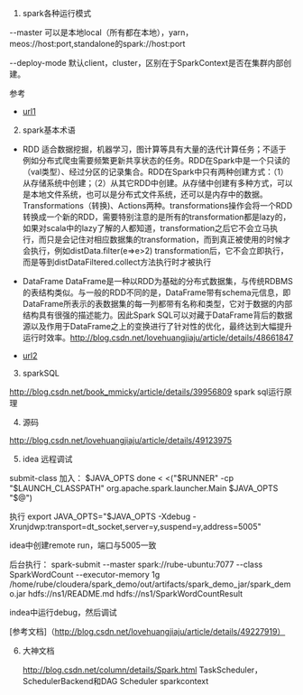 
1. spark各种运行模式

  --master 可以是本地local（所有都在本地），yarn，meos://host:port,standalone的spark://host:port

  --deploy-mode 默认client，cluster，区别在于SparkContext是否在集群内部创建。

  参考
  - [url1](http://blog.csdn.net/lovehuangjiaju/article/details/48634607)

2. spark基本术语

  - RDD 适合数据挖掘，机器学习，图计算等具有大量的迭代计算任务；不适于例如分布式爬虫需要频繁更新共享状态的任务。RDD在Spark中是一个只读的（val类型）、经过分区的记录集合。RDD在Spark中只有两种创建方式：（1）从存储系统中创建；（2）从其它RDD中创建。从存储中创建有多种方式，可以是本地文件系统，也可以是分布式文件系统，还可以是内存中的数据。 Transformations（转换)、Actions两种。transformations操作会将一个RDD转换成一个新的RDD，需要特别注意的是所有的transformation都是lazy的，如果对scala中的lazy了解的人都知道，transformation之后它不会立马执行，而只是会记住对相应数据集的transformation，而到真正被使用的时候才会执行，例如distData.filter(e=>e>2) transformation后，它不会立即执行，而是等到distDataFiltered.collect方法执行时才被执行

  - DataFrame DataFrame是一种以RDD为基础的分布式数据集，与传统RDBMS的表结构类似。与一般的RDD不同的是，DataFrame带有schema元信息，即DataFrame所表示的表数据集的每一列都带有名称和类型，它对于数据的内部结构具有很强的描述能力。因此Spark SQL可以对藏于DataFrame背后的数据源以及作用于DataFrame之上的变换进行了针对性的优化，最终达到大幅提升运行时效率。http://blog.csdn.net/lovehuangjiaju/article/details/48661847

  - [url2](http://blog.csdn.net/book_mmicky/article/details/25714419)

3. sparkSQL

  http://blog.csdn.net/book_mmicky/article/details/39956809 spark sql运行原理

4. 源码

  http://blog.csdn.net/lovehuangjiaju/article/details/49123975

5. idea 远程调试

submit-class 加入： $JAVA_OPTS
done < <("$RUNNER" -cp "$LAUNCH_CLASSPATH" org.apache.spark.launcher.Main $JAVA_OPTS "$@")

执行
export JAVA_OPTS="$JAVA_OPTS -Xdebug -Xrunjdwp:transport=dt_socket,server=y,suspend=y,address=5005"

idea中创建remote run，端口与5005一致

后台执行：
spark-submit --master spark://rube-ubuntu:7077 --class SparkWordCount --executor-memory 1g /home/rube/cloudera/spark_demo/out/artifacts/spark_demo_jar/spark_demo.jar hdfs://ns1/README.md hdfs://ns1/SparkWordCountResult

indea中运行debug，然后调试

[参考文档]（http://blog.csdn.net/lovehuangjiaju/article/details/49227919）

6. 大神文档

   http://blog.csdn.net/column/details/Spark.html
   TaskScheduler，SchedulerBackend和DAG Scheduler sparkcontext
